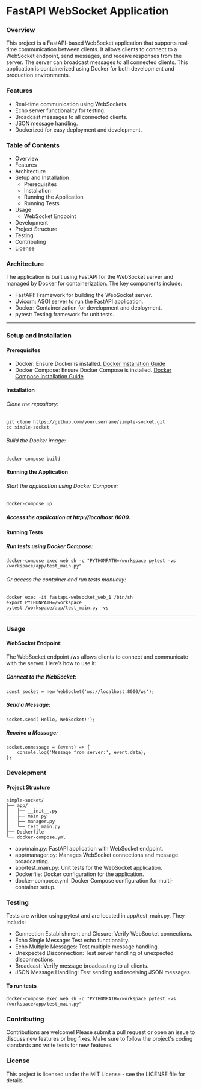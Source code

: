 # FastAPI WebSocket Application

### Overview
This project is a FastAPI-based WebSocket application that supports real-time communication between clients. It allows clients to connect to a WebSocket endpoint, send messages, and receive responses from the server. The server can broadcast messages to all connected clients. This application is containerized using Docker for both development and production environments.

### Features

- Real-time communication using WebSockets.
- Echo server functionality for testing.
- Broadcast messages to all connected clients.
- JSON message handling.
- Dockerized for easy deployment and development.

### Table of Contents

- Overview
- Features
- Architecture
- Setup and Installation
  - Prerequisites
  - Installation
  - Running the Application
  - Running Tests
- Usage
  - WebSocket Endpoint
- Development
 - Project Structure
 - Testing
- Contributing
- License

### Architecture
The application is built using FastAPI for the WebSocket server and managed by Docker for containerization. The key components include:

- FastAPI: Framework for building the WebSocket server.
- Uvicorn: ASGI server to run the FastAPI application.
- Docker: Containerization for development and deployment.
- pytest: Testing framework for unit tests.
------------
### Setup and Installation
#### Prerequisites
- Docker: Ensure Docker is installed. [Docker Installation Guide](https://docs.docker.com/engine/install/)
- Docker Compose: Ensure Docker Compose is installed. [Docker Compose Installation Guide](https://docs.docker.com/compose/install/)

#### Installation
###### Clone the repository:
````
git clone https://github.com/yourusername/simple-socket.git
cd simple-socket
````

######  Build the Docker image:
```` 
docker-compose build
````

#### Running the Application
###### Start the application using Docker Compose:
```
docker-compose up
```
##### Access the application at http://localhost:8000.


#### Running Tests
##### Run tests using Docker Compose:
````
docker-compose exec web sh -c "PYTHONPATH=/workspace pytest -vs /workspace/app/test_main.py"

````
###### Or access the container and run tests manually:

````
docker exec -it fastapi-websocket_web_1 /bin/sh
export PYTHONPATH=/workspace
pytest /workspace/app/test_main.py -vs
````
------------------------------------------
### Usage
#### WebSocket Endpoint:
 The WebSocket endpoint /ws allows clients to connect and communicate with the server. Here’s how to use it:

##### Connect to the WebSocket:
```
const socket = new WebSocket('ws://localhost:8000/ws');
```
##### Send a Message:
```
socket.send('Hello, WebSocket!');
```
##### Receive a Message:
```
socket.onmessage = (event) => {
    console.log('Message from server:', event.data);
};
```


### Development
#### Project Structure
```
simple-socket/
├── app/
│   ├── __init__.py
│   ├── main.py
│   ├── manager.py
│   └── test_main.py
├── Dockerfile
└── docker-compose.yml
```

- app/main.py: FastAPI application with WebSocket endpoint.
- app/manager.py: Manages WebSocket connections and message broadcasting.
- app/test_main.py: Unit tests for the WebSocket application.
- Dockerfile: Docker configuration for the application.
- docker-compose.yml: Docker Compose configuration for multi-container setup.

### Testing
Tests are written using pytest and are located in app/test_main.py. They include:

- Connection Establishment and Closure: Verify WebSocket connections.
- Echo Single Message: Test echo functionality.
- Echo Multiple Messages: Test multiple message handling.
- Unexpected Disconnection: Test server handling of unexpected disconnections.
- Broadcast: Verify message broadcasting to all clients.
- JSON Message Handling: Test sending and receiving JSON messages.

#### To run tests
```
docker-compose exec web sh -c "PYTHONPATH=/workspace pytest -vs /workspace/app/test_main.py"

```

### Contributing
Contributions are welcome! Please submit a pull request or open an issue to discuss new features or bug fixes. Make sure to follow the project's coding standards and write tests for new features.

### License
This project is licensed under the MIT License - see the LICENSE file for details.